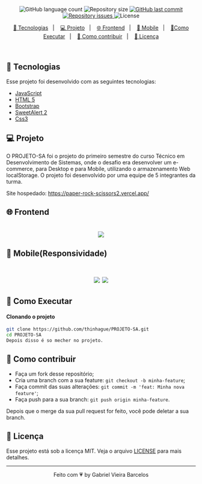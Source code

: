 
<p align="center">
  <img alt="GitHub language count" src="https://img.shields.io/github/languages/count/GabrielBarcelos1/paper-rock-scissors">

  <img alt="Repository size" src="https://img.shields.io/github/repo-size/GabrielBarcelos1/paper-rock-scissors">
  
  <a href="https://github.com/GabrielBarcelos1/paper-rock-scissors/commits/master">
    <img alt="GitHub last commit" src="https://img.shields.io/github/last-commit/GabrielBarcelos1/paper-rock-scissors">
  </a>

  <a href="https://github.com/GabrielBarcelos1/paper-rock-scissors/issues">
    <img alt="Repository issues" src="https://img.shields.io/github/issues/GabrielBarcelos1/paper-rock-scissors">
  </a>

  <img alt="License" src="https://img.shields.io/badge/license-MIT-brightgreen">
</p>

<p align="center">
  <a href="#-tecnologias">🚀 Tecnologias</a>&nbsp;&nbsp;&nbsp;|&nbsp;&nbsp;&nbsp;
  <a href="#-projeto">💻 Projeto</a>&nbsp;&nbsp;&nbsp;|&nbsp;&nbsp;&nbsp;
  <a href="#-frontend">🌐 Frontend</a>&nbsp;&nbsp;&nbsp;|&nbsp;&nbsp;&nbsp;
  <a href="#-mobile(Responsividade)">📱 Mobile</a>&nbsp;&nbsp;&nbsp;|&nbsp;&nbsp;&nbsp;
  <a href="#-como-executar">🔖Como Executar</a>&nbsp;&nbsp;&nbsp;|&nbsp;&nbsp;&nbsp;
  <a href="#-como-contribuir">🤔 Como contribuir</a>&nbsp;&nbsp;&nbsp;|&nbsp;&nbsp;&nbsp;
  <a href="#-licença">🧾 Licença</a>
</p>

<br>

## 🚀 Tecnologias

Esse projeto foi desenvolvido com as seguintes tecnologias:

- [JavaScript]()
- [HTML 5]()
- [Bootstrap]()
- [SweetAlert 2]()
- [Css3]()

## 💻 Projeto
O PROJETO-SA foi o projeto do primeiro semestre do curso Técnico em Desenvolvimento de Sistemas, onde o desafio era desenvolver
um e-commerce, para Desktop e para Mobile, utilizando o armazenamento Web localStorage. O projeto foi desenvolvido por uma equipe
de 5 integrantes da turma. 


Site hospedado: https://paper-rock-scissors2.vercel.app/

## 🌐 Frontend
<h1 align="center">
    <img  src="https://media.giphy.com/media/4E6Bml9ALTNcnTmGBT/giphy.gif?cid=790b7611a67f64bf56335f694c135f7fdd988d90a386005e&rid=giphy.gif&ct=g" />
</h1>

## 📱 Mobile(Responsividade)
<h1 align="center">
    <img  src="https://media.giphy.com/media/taorFvXxyYVEAZlmH8/giphy.gif?cid=790b761198ac92435acc843e69026b4ddf3758f2d7232f25&rid=giphy.gif&ct=g" />
    <img  src="https://media.giphy.com/media/lhZl92SXid1xcIMMhC/giphy.gif?cid=790b76111b10a94eebdd9c1c679543c4e74c4f4b94575177&rid=giphy.gif&ct=g" />
</h1>

    
## 🔖 Como Executar

#### Clonando o projeto
```sh
git clone https://github.com/thinhague/PROJETO-SA.git
cd PROJETO-SA
Depois disso é so mecher no projeto.
```


## 🤔 Como contribuir

- Faça um fork desse repositório;
- Cria uma branch com a sua feature: `git checkout -b minha-feature`;
- Faça commit das suas alterações: `git commit -m 'feat: Minha nova feature'`;
- Faça push para a sua branch: `git push origin minha-feature`.

Depois que o merge da sua pull request for feito, você pode deletar a sua branch.


## 🧾 Licença

Esse projeto está sob a licença MIT. Veja o arquivo [LICENSE](LICENSE.md) para mais detalhes.

---

<p align="center">Feito com 💗 by Gabriel Vieira Barcelos</p>

